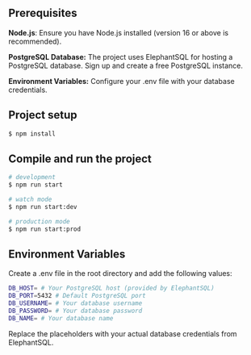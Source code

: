 ## Prerequisites
**Node.js**: Ensure you have Node.js installed (version 16 or above is recommended).

**PostgreSQL Database:** The project uses ElephantSQL for hosting a PostgreSQL database. Sign up and create a free PostgreSQL instance.

**Environment Variables:** Configure your .env file with your database credentials.

## Project setup

```bash
$ npm install
```

## Compile and run the project

```bash
# development
$ npm run start

# watch mode
$ npm run start:dev

# production mode
$ npm run start:prod
```

## Environment Variables
Create a .env file in the root directory and add the following values:

```bash
DB_HOST= # Your PostgreSQL host (provided by ElephantSQL)
DB_PORT=5432 # Default PostgreSQL port
DB_USERNAME= # Your database username
DB_PASSWORD= # Your database password
DB_NAME= # Your database name
```
Replace the placeholders with your actual database credentials from ElephantSQL.




